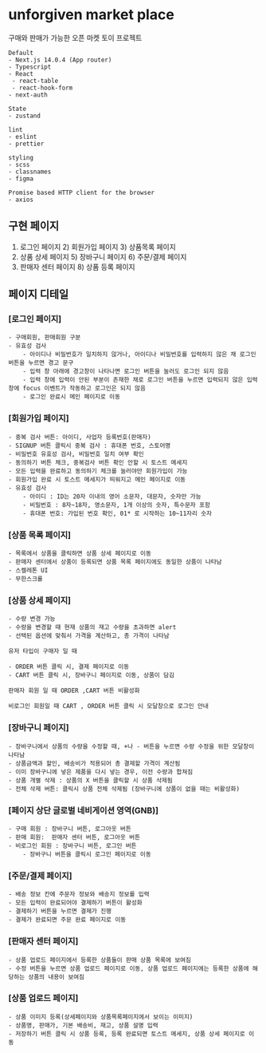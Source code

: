 # unforgiven market place

구매와 판매가 가능한 오픈 마켓 토이 프로젝트 

``` 
Default
- Next.js 14.0.4 (App router)
- Typescript
- React
 - react-table
 - react-hook-form
- next-auth
 
State
- zustand

lint
- eslint
- prettier

styling
- scss
- classnames
- figma

Promise based HTTP client for the browser
- axios
```

## **구현 페이지** 
1) 로그인 페이지  2) 회원가입 페이지 3) 상품목록 페이지
4) 상품 상세 페이지 5) 장바구니 페이지 6) 주문/결제 페이지
7) 판매자 센터 페이지 8) 상품 등록 페이지

## 페이지 디테일
### [로그인 페이지]
    - 구매회원, 판매회원 구분
    - 유효성 검사
        - 아이디나 비밀번호가 일치하지 않거나, 아이디나 비밀번호를 입력하지 않은 채 로그인 버튼을 누르면 경고 문구
        - 입력 창 아래에 경고창이 나타나면 로그인 버튼을 눌러도 로그인 되지 않음
        - 입력 창에 입력이 안된 부분이 존재한 채로 로그인 버튼을 누르면 입력되지 않은 입력 창에 focus 이벤트가 작동하고 로그인은 되지 않음
        - 로그인 완료시 메인 페이지로 이동

### [회원가입 페이지]
    - 중복 검사 버튼: 아이디, 사업자 등록번호(판매자)
    - SIGNUP 버튼 클릭시 중복 검사 : 휴대폰 번호, 스토어명
    - 비밀번호 유효성 검사, 비밀번호 일치 여부 확인
    - 동의하기 버튼 체크, 중복검사 버튼 확인 안할 시 토스트 메세지
    - 모든 입력을 완료하고 동의하기 체크를 눌러야만 회원가입이 가능
    - 회원가입 완료 시 토스트 메세지가 띄워지고 메인 페이지로 이동
    - 유효성 검사
        - 아이디 : ID는 20자 이내의 영어 소문자, 대문자, 숫자만 가능
        - 비밀번호 : 8자~18자, 영소문자, 1개 이상의 숫자, 특수문자 포함
        - 휴대폰 번호: 가입된 번호 확인, 01* 로 시작하는 10~11자리 숫자
    
### [상품 목록 페이지]
    - 목록에서 상품을 클릭하면 상품 상세 페이지로 이동
    - 판매자 센터에서 상품이 등록되면 상품 목록 페이지에도 동일한 상품이 나타남
    - 스켈레톤 UI
    - 무한스크롤
    
### [상품 상세 페이지]
    - 수량 변경 가능
    - 수량을 변경할 때 현재 상품의 재고 수량을 초과하면 alert
    - 선택된 옵션에 맞춰서 가격을 계산하고, 총 가격이 나타남
    
    유저 타입이 구매자 일 때 
    
    - ORDER 버튼 클릭 시, 결제 페이지로 이동
    - CART 버튼 클릭 시, 장바구니 페이지로 이동, 상품이 담김
    
    판매자 회원 일 때 ORDER ,CART 버튼 비활성화
    
    비로그인 회원일 때 CART , ORDER 버튼 클릭 시 모달창으로 로그인 안내
    

### [장바구니 페이지]
    - 장바구니에서 상품의 수량을 수정할 때, +나 - 버튼을 누르면 수량 수정을 위한 모달창이 나타남
    - 상품금액과 할인, 배송비가 적용되어 총 결제할 가격이 계산됨
    - 이미 장바구니에 넣은 제품을 다시 넣는 경우, 이전 수량과 합쳐짐
    - 상품 개별 삭제 : 상품의 X 버튼을 클릭할 시 상품 삭제됨
    - 전체 삭제 버튼: 클릭시 상품 전체 삭제됨 (장바구니에 상품이 없을 때는 비활성화)

### [페이지 상단 글로벌 네비게이션 영역(GNB)]
    - 구매 회원 : 장바구니 버튼, 로그아웃 버튼
    - 판매 회원:  판매자 센터 버튼, 로그아웃 버튼
    - 비로그인 회원 : 장바구니 버튼, 로그인 버튼
        - 장바구니 버튼을 클릭시 로그인 페이지로 이동
        
### [주문/결제 페이지]
    - 배송 정보 칸에 주문자 정보와 배송지 정보를 입력
    - 모든 입력이 완료되어야 결제하기 버튼이 활성화
    - 결제하기 버튼을 누르면 결제가 진행
    - 결제가 완료되면 주문 완료 페이지로 이동
    
### [판매자 센터 페이지]
    - 상품 업로드 페이지에서 등록한 상품들이 판매 상품 목록에 보여짐
    - 수정 버튼을 누르면 상품 업로드 페이지로 이동, 상품 업로드 페이지에는 등록한 상품에 해당하는 상품의 내용이 보여짐
    
### [상품 업로드 페이지]
    - 상품 이미지 등록(상세페이지와 상품목록페이지에서 보이는 이미지)
    - 상품명, 판매가, 기본 배송비, 재고, 상품 설명 입력
    - 저장하기 버튼 클릭 시 상품 등록, 등록 완료되면 토스트 메세지, 상품 상세 페이지로 이동
